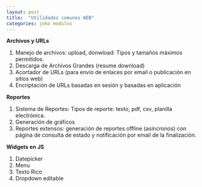 ```yaml
---
layout: post
title:  "Utilidades comunes WEB"
categories: joko modulos
---
```



**Archivos y URLs**

1. Manejo de archivos: upload, donwload: Tipos y tamaños máximos permitidos.
2. Descarga de Archivos Grandes (resume download)
3. Acortador de URLs (para envío de enlaces por email o publicación en sitios web)
4. Encriptación de URLs basadas en sesión y basadas en aplicación

**Reportes** 

1. Sistema de Reportes: Tipos de reporte: texto, pdf, csv, planilla electrónica.
2. Generación de gráficos
3. Reportes extensos: generación de reportes offline (asíncronos) con página de consulta de estado y notificación por email de la finalización.

**Widgets en JS**

1. Datepicker
2. Menu
3. Texto Rico
4. Dropdown editable

